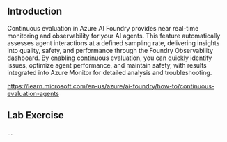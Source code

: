 
## Introduction

Continuous evaluation in Azure AI Foundry provides near real-time monitoring and observability for your AI agents. This feature automatically assesses agent interactions at a defined sampling rate, delivering insights into quality, safety, and performance through the Foundry Observability dashboard. By enabling continuous evaluation, you can quickly identify issues, optimize agent performance, and maintain safety, with results integrated into Azure Monitor for detailed analysis and troubleshooting.

https://learn.microsoft.com/en-us/azure/ai-foundry/how-to/continuous-evaluation-agents

## Lab Exercise

...